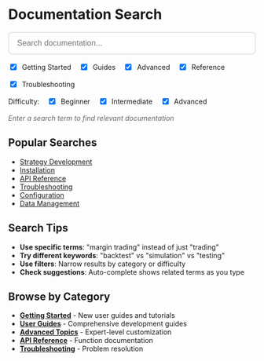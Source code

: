 <!--
title: "Documentation Search"
description: "Search across all Planar documentation"
category: "resources"
difficulty: "beginner"
topics: [search, navigation, documentation]
last_updated: "2025-10-04"
-->

# Documentation Search

<div id="search-container">
  <div class="search-box">
    <input type="text" id="search-input" placeholder="Search documentation..." autocomplete="off">
    <div id="search-suggestions" class="search-suggestions"></div>
  </div>
  
  <div class="search-filters">
    <label>
      <input type="checkbox" id="filter-getting-started" checked> Getting Started
    </label>
    <label>
      <input type="checkbox" id="filter-guides" checked> Guides
    </label>
    <label>
      <input type="checkbox" id="filter-advanced" checked> Advanced
    </label>
    <label>
      <input type="checkbox" id="filter-reference" checked> Reference
    </label>
    <label>
      <input type="checkbox" id="filter-troubleshooting" checked> Troubleshooting
    </label>
  </div>
  
  <div class="difficulty-filter">
    <label>Difficulty:</label>
    <label>
      <input type="checkbox" id="difficulty-beginner" checked> Beginner
    </label>
    <label>
      <input type="checkbox" id="difficulty-intermediate" checked> Intermediate
    </label>
    <label>
      <input type="checkbox" id="difficulty-advanced" checked> Advanced
    </label>
  </div>
</div>

<div id="search-results">
  <div class="search-stats">
    <span id="results-count">Enter a search term to find relevant documentation</span>
  </div>
  <div id="results-container"></div>
</div>

## Popular Searches

- [Strategy Development](../guides/strategy-development.md)
- [Installation](../getting-started/installation.md)
- [API Reference](../reference/api/index.md)
- [Troubleshooting](../troubleshooting/index.md)
- [Configuration](../reference/configuration.md)
- [Data Management](../guides/data-management.md)

## Search Tips

- **Use specific terms**: "margin trading" instead of just "trading"
- **Try different keywords**: "backtest" vs "simulation" vs "testing"
- **Use filters**: Narrow results by category or difficulty
- **Check suggestions**: Auto-complete shows related terms as you type

## Browse by Category

- **[Getting Started](../getting-started/index.md)** - New user guides and tutorials
- **[User Guides](../guides/index.md)** - Comprehensive development guides
- **[Advanced Topics](../advanced/index.md)** - Expert-level customization
- **[API Reference](../reference/api/index.md)** - Function documentation
- **[Troubleshooting](../troubleshooting/index.md)** - Problem resolution

<style>
.search-box {
  position: relative;
  margin-bottom: 1rem;
}

#search-input {
  width: 100%;
  padding: 12px 16px;
  font-size: 16px;
  border: 2px solid #e1e5e9;
  border-radius: 8px;
  outline: none;
  transition: border-color 0.2s;
}

#search-input:focus {
  border-color: #007acc;
}

.search-suggestions {
  position: absolute;
  top: 100%;
  left: 0;
  right: 0;
  background: white;
  border: 1px solid #e1e5e9;
  border-top: none;
  border-radius: 0 0 8px 8px;
  max-height: 200px;
  overflow-y: auto;
  z-index: 1000;
  display: none;
}

.search-suggestion {
  padding: 8px 16px;
  cursor: pointer;
  border-bottom: 1px solid #f0f0f0;
}

.search-suggestion:hover {
  background-color: #f8f9fa;
}

.search-suggestion:last-child {
  border-bottom: none;
}

.search-filters, .difficulty-filter {
  margin-bottom: 1rem;
  display: flex;
  flex-wrap: wrap;
  gap: 1rem;
}

.search-filters label, .difficulty-filter label {
  display: flex;
  align-items: center;
  gap: 0.5rem;
  cursor: pointer;
}

.search-stats {
  margin-bottom: 1rem;
  color: #666;
  font-style: italic;
}

.search-result {
  border: 1px solid #e1e5e9;
  border-radius: 8px;
  padding: 1rem;
  margin-bottom: 1rem;
  background: white;
}

.search-result-title {
  font-size: 1.2rem;
  font-weight: bold;
  margin-bottom: 0.5rem;
}

.search-result-title a {
  color: #007acc;
  text-decoration: none;
}

.search-result-title a:hover {
  text-decoration: underline;
}

.search-result-meta {
  display: flex;
  gap: 1rem;
  margin-bottom: 0.5rem;
  font-size: 0.9rem;
  color: #666;
}

.search-result-category {
  background: #e3f2fd;
  color: #1976d2;
  padding: 2px 8px;
  border-radius: 4px;
}

.search-result-difficulty {
  background: #f3e5f5;
  color: #7b1fa2;
  padding: 2px 8px;
  border-radius: 4px;
}

.search-result-excerpt {
  line-height: 1.5;
}

.search-highlight {
  background-color: #fff3cd;
  padding: 1px 2px;
  border-radius: 2px;
}

@media (max-width: 768px) {
  .search-filters, .difficulty-filter {
    flex-direction: column;
    gap: 0.5rem;
  }
}
</style>

<script src="../assets/search.js"></script>
